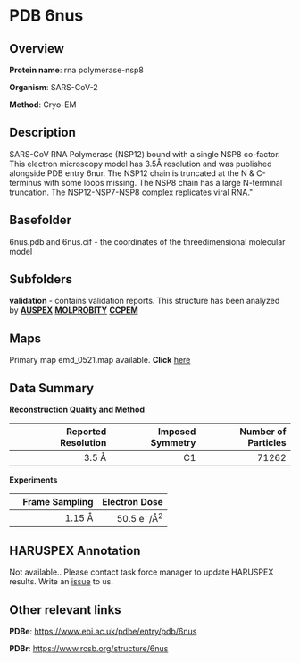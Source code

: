 # PDB 6nus

## Overview

**Protein name**: rna polymerase-nsp8

**Organism**: SARS-CoV-2

**Method**: Cryo-EM

## Description

SARS-CoV RNA Polymerase (NSP12) bound with a single NSP8 co-factor. This electron microscopy model has 3.5Å resolution and was published alongside PDB entry 6nur. The NSP12 chain is truncated at the N & C-terminus with some loops missing. The NSP8 chain has a large N-terminal truncation. The NSP12-NSP7-NSP8 complex replicates viral RNA." 

## Basefolder

6nus.pdb and 6nus.cif - the coordinates of the threedimensional molecular model

## Subfolders





**validation** - contains validation reports. This structure has been analyzed by [**AUSPEX**](https://github.com/thorn-lab/coronavirus_structural_task_force/tree/master/pdb/rna_polymerase-nsp8/SARS-CoV-2/6nus/validation/auspex)  [**MOLPROBITY**](https://github.com/thorn-lab/coronavirus_structural_task_force/tree/master/pdb/rna_polymerase-nsp8/SARS-CoV-2/6nus/validation/molprobity)   [**CCPEM**](https://github.com/thorn-lab/coronavirus_structural_task_force/tree/master/pdb/rna_polymerase-nsp8/SARS-CoV-2/6nus/validation/ccpem-validation)



## Maps

Primary map emd_0521.map available. **Click** [here](http://ftp.wwpdb.org/pub/emdb/structures/EMD-0521/map/) 

## Data Summary
**Reconstruction Quality and Method**

|   | Reported Resolution | Imposed Symmetry | Number of Particles |
|---|-------------:|----------------:|--------------:|
|   |3.5 Å|C1|71262|

**Experiments**

|   | Frame Sampling | Electron Dose |
|---|-------------:|----------------:|
|   |1.15 Å|50.5 e<sup>-</sup>/Å<sup>2</sup>|

## HARUSPEX Annotation

Not available.. Please contact task force manager to update HARUSPEX results. Write an [issue](https://github.com/thorn-lab/coronavirus_structural_task_force/issues) to us.

## Other relevant links 
**PDBe**:  https://www.ebi.ac.uk/pdbe/entry/pdb/6nus
 
**PDBr**: https://www.rcsb.org/structure/6nus 
